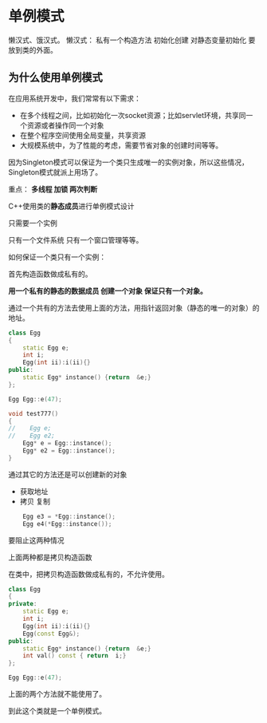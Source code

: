 # 单例模式

懒汉式、饿汉式。
懒汉式：
私有一个构造方法 初始化创建 
对静态变量初始化 要放到类的外面。

## 为什么使用单例模式

在应用系统开发中，我们常常有以下需求：

- 在多个线程之间，比如初始化一次socket资源；比如servlet环境，共享同一个资源或者操作同一个对象
- 在整个程序空间使用全局变量，共享资源
- 大规模系统中，为了性能的考虑，需要节省对象的创建时间等等。

因为Singleton模式可以保证为一个类只生成唯一的实例对象，所以这些情况，Singleton模式就派上用场了。

重点：
**多线程  加锁   两次判断** 

C++使用类的**静态成员**进行单例模式设计

只需要一个实例

只有一个文件系统 只有一个窗口管理等等。

如何保证一个类只有一个实例：

首先构造函数做成私有的。

**用一个私有的静态的数据成员 创建一个对象  保证只有一个对象。**

通过一个共有的方法去使用上面的方法，用指针返回对象（静态的唯一的对象）的地址。

```c++
class Egg
{
    static Egg e;
    int i;
    Egg(int ii):i(ii){}
public:
    static Egg* instance() {return  &e;}
};

Egg Egg::e(47);

void test777()
{
//    Egg e;
//    Egg e2;
    Egg* e = Egg::instance();
    Egg* e2 = Egg::instance();
}
```

通过其它的方法还是可以创建新的对象

- 获取地址
- 拷贝 复制

```c++
    Egg e3 = *Egg::instance();
    Egg e4(*Egg::instance());
```

要阻止这两种情况

上面两种都是拷贝构造函数

在类中，把拷贝构造函数做成私有的，不允许使用。

```c++
class Egg
{
private:
    static Egg e;
    int i;
    Egg(int ii):i(ii){}
    Egg(const Egg&);
public:
    static Egg* instance() {return  &e;}
    int val() const { return  i;}
};

Egg Egg::e(47);
```

上面的两个方法就不能使用了。

到此这个类就是一个单例模式。